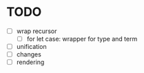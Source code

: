 # TODO

- [ ] wrap recursor
  - [ ] for let case: wrapper for type and term
- [ ] unification
- [ ] changes
- [ ] rendering
